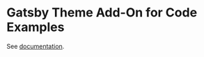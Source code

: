 # Gatsby Theme Add-On for Code Examples

See [documentation](https://commercetools-docs-kit.vercel.app/documentation/configuration/extensions#gatsby-theme-add-on-for-code-examples).
